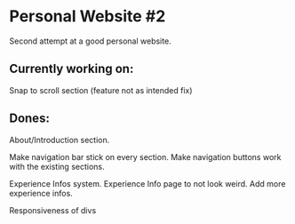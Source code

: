 # Personal Website #2
Second attempt at a good personal website.

## Currently working on:
Snap to scroll section (feature not as intended fix)

## Dones:
About/Introduction section.

Make navigation bar stick on every section.
Make navigation buttons work with the existing sections.

Experience Infos system.
Experience Info page to not look weird.
Add more experience infos.

Responsiveness of divs

